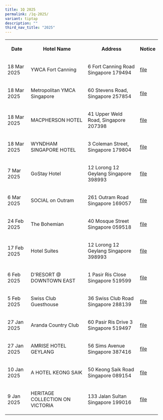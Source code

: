 ```yaml
---
title: 1Q 2025
permalink: /1q-2025/
variant: tiptap
description: ""
third_nav_title: "2025"
---
```

<table style="minWidth: 100px">
<colgroup>
<col>
<col>
<col>
<col>
</colgroup>
<tbody>
<tr>
<th rowspan="1" colspan="1">
<p>Date</p>
</th>
<th rowspan="1" colspan="1">
<p>Hotel Name</p>
</th>
<th rowspan="1" colspan="1">
<p>Address</p>
</th>
<th rowspan="1" colspan="1">
<p>Notice</p>
</th>
</tr>
<tr>
<td rowspan="1" colspan="1">
<p>18 Mar 2025</p>
</td>
<td rowspan="1" colspan="1">
<p>YWCA Fort Canning</p>
</td>
<td rowspan="1" colspan="1">
<p>6 Fort Canning Road Singapore 179494</p>
</td>
<td rowspan="1" colspan="1">
<p><a href="/files/YWCA_Fort_Canning.pdf" rel="noopener noreferrer nofollow" target="_blank">file</a>
</p>
</td>
</tr>
<tr>
<td rowspan="1" colspan="1">
<p>18 Mar 2025</p>
</td>
<td rowspan="1" colspan="1">
<p>Metropolitan YMCA Singapore</p>
</td>
<td rowspan="1" colspan="1">
<p>60 Stevens Road, Singapore 257854</p>
</td>
<td rowspan="1" colspan="1">
<p><a href="/files/Metropolitan_YMCA_Singapore.pdf" rel="noopener noreferrer nofollow" target="_blank">file</a>
</p>
</td>
</tr>
<tr>
<td rowspan="1" colspan="1">
<p>18 Mar 2025</p>
</td>
<td rowspan="1" colspan="1">
<p>MACPHERSON HOTEL</p>
</td>
<td rowspan="1" colspan="1">
<p>41 Upper Weld Road, Singapore 207398</p>
</td>
<td rowspan="1" colspan="1">
<p><a href="/files/MACPHERSON_HOTEL.pdf" rel="noopener noreferrer nofollow" target="_blank">file</a>
</p>
</td>
</tr>
<tr>
<td rowspan="1" colspan="1">
<p>18 Mar 2025</p>
</td>
<td rowspan="1" colspan="1">
<p>WYNDHAM SINGAPORE HOTEL</p>
</td>
<td rowspan="1" colspan="1">
<p>3 Coleman Street, Singapore 179804</p>
</td>
<td rowspan="1" colspan="1">
<p><a href="/files/WYNDHAM_SINGAPORE_HOTEL.pdf" rel="noopener noreferrer nofollow" target="_blank">file</a>
</p>
</td>
</tr>
<tr>
<td rowspan="1" colspan="1">
<p>7 Mar 2025</p>
</td>
<td rowspan="1" colspan="1">
<p>GoStay Hotel</p>
</td>
<td rowspan="1" colspan="1">
<p>12 Lorong 12 Geylang Singapore 398993</p>
</td>
<td rowspan="1" colspan="1">
<p><a href="/files/GoStay_Hotel.pdf" rel="noopener noreferrer nofollow" target="_blank">file</a>
</p>
</td>
</tr>
<tr>
<td rowspan="1" colspan="1">
<p>6 Mar 2025</p>
</td>
<td rowspan="1" colspan="1">
<p>SOCIAL on Outram</p>
</td>
<td rowspan="1" colspan="1">
<p>261 Outram Road Singapore 169057</p>
</td>
<td rowspan="1" colspan="1">
<p><a href="/files/SOCIAL_on_Outram.pdf" rel="noopener noreferrer nofollow" target="_blank">file</a>
</p>
</td>
</tr>
<tr>
<td rowspan="1" colspan="1">
<p>24 Feb 2025</p>
</td>
<td rowspan="1" colspan="1">
<p>The Bohemian</p>
</td>
<td rowspan="1" colspan="1">
<p>40 Mosque Street Singapore 059518</p>
</td>
<td rowspan="1" colspan="1">
<p><a href="/files/the_bohemian.pdf" rel="noopener noreferrer nofollow" target="_blank">file</a>
</p>
</td>
</tr>
<tr>
<td rowspan="1" colspan="1">
<p>17 Feb 2025</p>
</td>
<td rowspan="1" colspan="1">
<p>Hotel Suites</p>
</td>
<td rowspan="1" colspan="1">
<p>12 Lorong 12 Geylang Singapore 398993</p>
</td>
<td rowspan="1" colspan="1">
<p><a href="/files/Hotel_Suites.pdf" rel="noopener noreferrer nofollow" target="_blank">file</a>
</p>
</td>
</tr>
<tr>
<td rowspan="1" colspan="1">
<p>6 Feb 2025</p>
</td>
<td rowspan="1" colspan="1">
<p>D'RESORT @ DOWNTOWN EAST</p>
</td>
<td rowspan="1" colspan="1">
<p>1 Pasir Ris Close Singapore 519599</p>
</td>
<td rowspan="1" colspan="1">
<p><a href="/files/DRESORT_DOWNTOWN_EAST.pdf" rel="noopener noreferrer nofollow" target="_blank">file</a>
</p>
</td>
</tr>
<tr>
<td rowspan="1" colspan="1">
<p>5 Feb 2025</p>
</td>
<td rowspan="1" colspan="1">
<p>Swiss Club Guesthouse</p>
</td>
<td rowspan="1" colspan="1">
<p>36 Swiss Club Road Singapore 288139</p>
</td>
<td rowspan="1" colspan="1">
<p><a href="/files/Swiss_Club_Guesthouse.pdf" rel="noopener noreferrer nofollow" target="_blank">file</a>
</p>
</td>
</tr>
<tr>
<td rowspan="1" colspan="1">
<p>27 Jan 2025</p>
</td>
<td rowspan="1" colspan="1">
<p>Aranda Country Club</p>
</td>
<td rowspan="1" colspan="1">
<p>60 Pasir Ris Drive 3 Singapore 519497</p>
</td>
<td rowspan="1" colspan="1">
<p><a href="/files/Aranda_Country_Club.pdf" rel="noopener noreferrer nofollow" target="_blank">file</a>
</p>
</td>
</tr>
<tr>
<td rowspan="1" colspan="1">
<p>27 Jan 2025</p>
</td>
<td rowspan="1" colspan="1">
<p>AMRISE HOTEL GEYLANG</p>
</td>
<td rowspan="1" colspan="1">
<p>56 Sims Avenue Singapore 387416</p>
</td>
<td rowspan="1" colspan="1">
<p><a href="/files/AMRISE_HOTEL_GEYLANG.pdf" rel="noopener noreferrer nofollow" target="_blank">file</a>
</p>
</td>
</tr>
<tr>
<td rowspan="1" colspan="1">
<p>10 Jan 2025</p>
</td>
<td rowspan="1" colspan="1">
<p>A HOTEL KEONG SAIK</p>
</td>
<td rowspan="1" colspan="1">
<p>50 Keong Saik Road Singapore 089154</p>
</td>
<td rowspan="1" colspan="1">
<p><a href="/files/a hotel keong saik.pdf" rel="noopener noreferrer nofollow" target="_blank">file</a>
</p>
</td>
</tr>
<tr>
<td rowspan="1" colspan="1">
<p>9 Jan 2025</p>
</td>
<td rowspan="1" colspan="1">
<p>HERITAGE COLLECTION ON VICTORIA</p>
</td>
<td rowspan="1" colspan="1">
<p>133 Jalan Sultan Singapore 199016</p>
</td>
<td rowspan="1" colspan="1">
<p><a href="/files/HERITAGE_COLLECTION_ON_VICTORIA.pdf" rel="noopener noreferrer nofollow" target="_blank">file</a>
</p>
</td>
</tr>
</tbody>
</table>
<p></p>